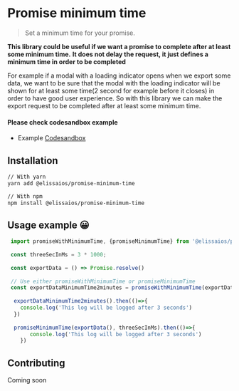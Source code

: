 # Promise minimum time

> Set a minimum time for your promise. 

**This library could be useful if we want a promise to complete after at least some minimum time.**
**It does not delay the request, it just defines a minimum time in order to be completed**


For example if a modal with a loading indicator opens when we export some data, we want to be sure 
that the modal with the loading indicator will be shown for at least some time(2 second for example
before it closes) in order to have good user experience. So with this library we can make the export 
request to be completed after at least some minimum time.
  

#### Please check codesandbox example
- Example [Codesandbox](https://codesandbox.io/s/silent-cherry-f9i07?fontsize=14)

## Installation

```sh
// With yarn
yarn add @elissaios/promise-minimum-time

// With npm
npm install @elissaios/promise-minimum-time
```

## Usage example 😀 
```javascript
 import promiseWithMinimumTime, {promiseMinimumTime} from '@elissaios/promise-minimum-time'
 
 const threeSecInMs = 3 * 1000;
 
 const exportData = () => Promise.resolve()
 
 // Use either promiseWithMinimumTime or promiseMinimumTime
 const exportDataMinimumTime2minutes = promiseWithMinimumTime(exportData, threeSecInMs)
  
  exportDataMinimumTime2minutes().then(()=>{
    console.log('This log will be logged after 3 seconds')
  })
  
  promiseMinimumTime(exportData(), threeSecInMs).then(()=>{
       console.log('This log will be logged after 3 seconds')
    })
```

## Contributing

Coming soon
